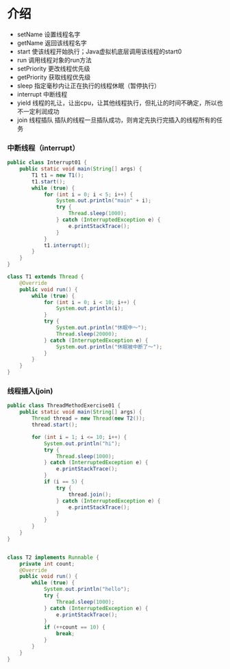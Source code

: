 # 介绍

* setName 设置线程名字
* getName 返回该线程名字
* start 使该线程开始执行；Java虚拟机底层调用该线程的start0
* run 调用线程对象的run方法
* setPriority 更改线程优先级
* getPriority 获取线程优先级
* sleep 指定毫秒内让正在执行的线程休眠（暂停执行）
* interrupt 中断线程
* yield 线程的礼让，让出cpu，让其他线程执行，但礼让的时间不确定，所以也不一定利润成功
* join 线程插队 插队的线程一旦插队成功，则肯定先执行完插入的线程所有的任务



### 中断线程（interrupt）

```java
public class Interrupt01 {
    public static void main(String[] args) {
        T1 t1 = new T1();
        t1.start();
        while (true) {
            for (int i = 0; i < 5; i++) {
                System.out.println("main" + i);
                try {
                    Thread.sleep(1000);
                } catch (InterruptedException e) {
                    e.printStackTrace();
                }
            }
            t1.interrupt();
        }
    }
}

class T1 extends Thread {
    @Override
    public void run() {
        while (true) {
            for (int i = 0; i < 10; i++) {
                System.out.println(i);
            }
            try {
                System.out.println("休眠中～");
                Thread.sleep(20000);
            } catch (InterruptedException e) {
                System.out.println("休眠被中断了～");
            }
        }
    }
}
```



### 线程插入(join)

```java
public class ThreadMethodExercise01 {
    public static void main(String[] args) {
        Thread thread = new Thread(new T2());
        thread.start();

        for (int i = 1; i <= 10; i++) {
            System.out.println("hi");
            try {
                Thread.sleep(1000);
            } catch (InterruptedException e) {
                e.printStackTrace();
            }
            if (i == 5) {
                try {
                    thread.join();
                } catch (InterruptedException e) {
                    e.printStackTrace();
                }
            }
        }
    }
}


class T2 implements Runnable {
    private int count;
    @Override
    public void run() {
        while (true) {
            System.out.println("hello");
            try {
                Thread.sleep(1000);
            } catch (InterruptedException e) {
                e.printStackTrace();
            }
            if (++count == 10) {
                break;
            }
        }
    }
}
```

